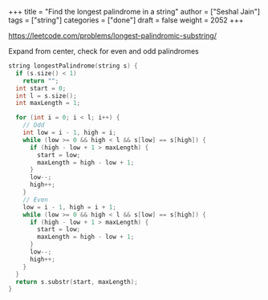 +++
title = "Find the longest palindrome in a string"
author = ["Seshal Jain"]
tags = ["string"]
categories = ["done"]
draft = false
weight = 2052
+++

<https://leetcode.com/problems/longest-palindromic-substring/>

Expand from center, check for even and odd palindromes

```cpp
string longestPalindrome(string s) {
  if (s.size() < 1)
    return "";
  int start = 0;
  int l = s.size();
  int maxLength = 1;

  for (int i = 0; i < l; i++) {
    // Odd
    int low = i - 1, high = i;
    while (low >= 0 && high < l && s[low] == s[high]) {
      if (high - low + 1 > maxLength) {
        start = low;
        maxLength = high - low + 1;
      }
      low--;
      high++;
    }
    // Even
    low = i - 1, high = i + 1;
    while (low >= 0 && high < l && s[low] == s[high]) {
      if (high - low + 1 > maxLength) {
        start = low;
        maxLength = high - low + 1;
      }
      low--;
      high++;
    }
  }
  return s.substr(start, maxLength);
}
```
